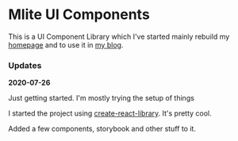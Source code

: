 # Mlite UI Components

This is a UI Component Library which I've started mainly rebuild my [homepage](https://mprieto.me) and to use it in [my blog](https://mprieto.me/blog).

### Updates

**2020-07-26**

Just getting started. I'm mostly trying the setup of things

I started the project using [create-react-library](https://github.com/transitive-bullshit/create-react-library). It's pretty cool.

Added a few components, storybook and other stuff to it.
